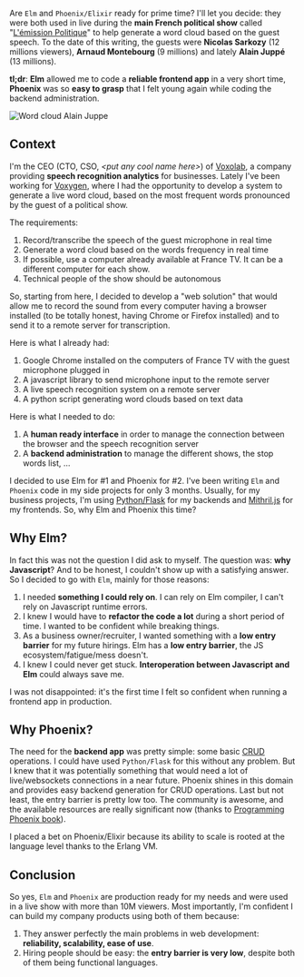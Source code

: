 <!-- 
.. title: Elm and Phoenix/Elixir in production for France TV
.. slug: elm-phoenix-elixir-production
.. date: 2016-10-09 08:00:00+02:00
.. tags: functional programming, phoenix, elm, elixir
.. category: 
.. link: 
.. description: 
.. type: text
-->

Are `Elm` and `Phoenix/Elixir` ready for prime time? I'll let you decide: they were both used in live during the __main French political show__ called "[L'émission Politique](https://twitter.com/lepolitique)" to help generate a word cloud based on the guest speech. To the date of this writing, the guests were __Nicolas Sarkozy__ (12 millions viewers), __Arnaud Montebourg__ (9 millions) and lately __Alain Juppé__ (13 millions).
<!-- TEASER_END -->

__tl;dr__: __Elm__ allowed me to code a __reliable frontend app__ in a very short time,  __Phoenix__ was so __easy to grasp__ that I felt young again while coding the backend administration.

![Word cloud Alain Juppe](/images/nuage_juppe.png)


## Context

I'm the CEO (CTO, CSO, _<put any cool name here\>_) of [Voxolab](https://voxolab.com), a company providing __speech recognition analytics__ for businesses. Lately I've been working for [Voxygen](https://voxygen.fr), where I had the opportunity to develop a system to generate a live word cloud, based on the most frequent words pronounced by the guest of a political show.

The requirements:

1. Record/transcribe the speech of the guest microphone in real time
2. Generate a word cloud based on the words frequency in real time
3. If possible, use a computer already available at France TV. It can be a different computer for each show.
4. Technical people of the show should be autonomous

So, starting from here, I decided to develop a "web solution" that would allow me to record the sound from every computer having a browser installed (to be totally honest, having Chrome or Firefox installed) and to send it to a remote server for transcription.

Here is what I already had:

1. Google Chrome installed on the computers of France TV with the guest microphone plugged in
2. A javascript library to send microphone input to the remote server
3. A live speech recognition system on a remote server
4. A python script generating word clouds based on text data

Here is what I needed to do:

1. A __human ready interface__ in order to manage the connection between the browser and the speech recognition server
2. A __backend administration__ to manage the different shows, the stop words list, …

I decided to use Elm for #1 and Phoenix for #2. I've been writing `Elm` and `Phoenix` code in my side projects for only 3 months. Usually, for my business projects, I'm using [Python/Flask](https://palletsprojects.com/p/flask/) for my backends and [Mithril.js](https://mithril.js.org/) for my frontends. So, why Elm and Phoenix this time?

## Why Elm?

In fact this was not the question I did ask to myself. The question was: __why Javascript__? And to be honest, I couldn't show up with a satisfying answer. So I decided to go with `Elm`, mainly for those reasons:

1. I needed __something I could rely on__. I can rely on Elm compiler, I can't rely on Javascript runtime errors.
2. I knew I would have to __refactor the code a lot__ during a short period of time. I wanted to be confident while breaking things.
3. As a business owner/recruiter, I wanted something with a __low entry barrier__ for my future hirings. Elm has a __low entry barrier__, the JS ecosystem/fatigue/mess doesn't.
4. I knew I could never get stuck. __Interoperation between Javascript and Elm__ could always save me.

I was not disappointed: it's the first time I felt so confident when running a frontend app in production.

## Why Phoenix?

The need for the __backend app__ was pretty simple: some basic [CRUD](https://en.wikipedia.org/wiki/Create,_read,_update_and_delete) operations. I could have used `Python/Flask` for this without any problem. But I knew that it was potentially something that would need a lot of live/websockets connections in a near future. Phoenix shines in this domain and provides easy backend generation for CRUD operations. Last but not least, the entry barrier is pretty low too. The community is awesome, and the available resources are really significant now (thanks to [Programming Phoenix book](https://pragprog.com/book/phoenix/programming-phoenix)).

I placed a bet on Phoenix/Elixir because its ability to scale is rooted at the language level thanks to the Erlang VM.

## Conclusion

So yes, `Elm` and `Phoenix` are production ready for my needs and were used in a live show with more than 10M viewers. Most importantly, I'm confident I can build my company products using both of them because:

1. They answer perfectly the main problems in web development: __reliability, scalability, ease of use__.
2. Hiring people should be easy: the __entry barrier is very low__, despite both of them being functional languages.
